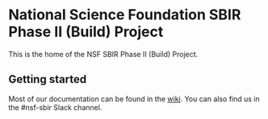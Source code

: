 # National Science Foundation SBIR Phase II (Build) Project
This is the home of the NSF SBIR Phase II (Build) Project.

## Getting started
Most of our documentation can be found in the [wiki](https://github.com/18F/nsf-sbir/wiki).  You can also find us in the #nsf-sbir Slack channel.
